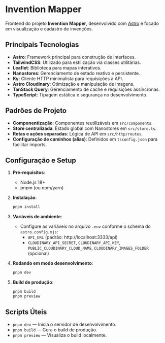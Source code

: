 # Invention Mapper

Frontend do projeto **Invention Mapper**, desenvolvido com [Astro](https://astro.build/) e focado em visualização e cadastro de invenções.

## Principais Tecnologias

- **Astro**: Framework principal para construção de interfaces.
- **TailwindCSS**: Utilizado para estilização via classes utilitárias.
- **Leaflet**: Biblioteca para mapas interativos.
- **Nanostores**: Gerenciamento de estado reativo e persistente.
- **Ky**: Cliente HTTP minimalista para requisições à API.
- **Astro Cloudinary**: Otimização e manipulação de imagens.
- **TanStack Query**: Gerenciamento de cache e requisições assíncronas.
- **TypeScript**: Tipagem estática e segurança no desenvolvimento.

## Padrões de Projeto

- **Componentização**: Componentes reutilizáveis em `src/components`.
- **Store centralizada**: Estado global com Nanostores em `src/store.ts`.
- **Rotas e ações separadas**: Lógica de API em `src/http/routes`.
- **Configuração de caminhos (alias)**: Definidos em `tsconfig.json` para facilitar imports.

## Configuração e Setup

1. **Pré-requisitos**:
   - Node.js 18+
   - pnpm (ou npm/yarn)

2. **Instalação**:
   ```bash
   pnpm install
   ```

3. **Variáveis de ambiente**:
   - Configure as variáveis no arquivo `.env` conforme o schema do `astro.config.mjs`:
     - `API_URL` (padrão: http://localhost:3333/api)
     - `CLOUDINARY_API_SECRET`, `CLOUDINARY_API_KEY`, `PUBLIC_CLOUDINARY_CLOUD_NAME`, `CLOUDINARY_IMAGES_FOLDER` (opcional)

4. **Rodando em modo desenvolvimento**:
   ```bash
   pnpm dev
   ```

5. **Build de produção**:
   ```bash
   pnpm build
   pnpm preview
   ```

## Scripts Úteis

- `pnpm dev` — Inicia o servidor de desenvolvimento.
- `pnpm build` — Gera o build de produção.
- `pnpm preview` — Visualiza o build localmente. 